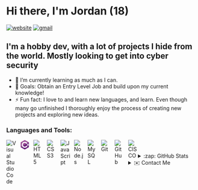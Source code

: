 # Hi there, I'm Jordan (18)

[![website](https://img.shields.io/website?style=for-the-badge&url=https%3A%2F%2Fjordanbelsito.com)](https://jordanbelsito.com)
[![gmail](https://img.shields.io/badge/jordanb0728@gmail.com-Gmail-brightgreen?style=for-the-badge)](https://mail.google.com/mail/u/?authuser=jordanb0728@gmail.com)

## I'm a hobby dev, with a lot of projects I hide from the world. Mostly looking to get into cyber security

- 🌱 I’m currently learning as much as I can.
- 🥅 Goals: Obtain an Entry Level Job and build upon my current knowledge!
- ⚡ Fun fact: I love to and learn new languages, and learn. Even though many go unfinished I thoroughly enjoy the process of creating new projects and exploring new ideas.

### Languages and Tools:

<img align="left" alt="Visual Studio Code" width="26px" src="https://cdn.jsdelivr.net/gh/devicons/devicon/icons/vscode/vscode-original.svg" style="padding-right:10px;" />
<img align="left" alt="CSHARP" width="26px" src="https://raw.githubusercontent.com/devicons/devicon/v2.15.1/icons/csharp/csharp-original.svg" style="padding-right:10px;" />
<img align="left" alt="HTML5" width="26px" src="https://cdn.jsdelivr.net/gh/devicons/devicon/icons/html5/html5-original.svg" style="padding-right:10px;" />
<img align="left" alt="CSS3" width="26px" src="https://cdn.jsdelivr.net/gh/devicons/devicon/icons/css3/css3-original.svg" style="padding-right:10px;" />
<img align="left" alt="JavaScript" width="26px" src="https://cdn.jsdelivr.net/gh/devicons/devicon/icons/javascript/javascript-original.svg" style="padding-right:10px;" />
<img align="left" alt="Node.js" width="26px" src="https://cdn.jsdelivr.net/gh/devicons/devicon/icons/nodejs/nodejs-original.svg" style="padding-right:10px;" />
<img align="left" alt="MySQL" width="26px" src="https://cdn.jsdelivr.net/gh/devicons/devicon/icons/mysql/mysql-original.svg" style="padding-right:10px;" />
<img align="left" alt="Git" width="26px" src="https://cdn.jsdelivr.net/gh/devicons/devicon/icons/git/git-original.svg" style="padding-right:10px;" />
<img align="left" alt="GitHub" width="26px" src="https://user-images.githubusercontent.com/3369400/139447912-e0f43f33-6d9f-45f8-be46-2df5bbc91289.png" style="padding-right:10px;" />
<img align="left" alt="CISCO" width="26px" src="https://static-00.iconduck.com/assets.00/cisco-color-icon-512x280-lqibrjgt.png" />


<br />
<br />


<details>
  <summary>:zap: GitHub Stats</summary>

  <img alt="Totem's GitHub Stats" src="https://github-readme-stats.vercel.app/api?username=Xv3nm&show_icons=true&hide_border=false&title_color=ff652f&icon_color=FFE400&bg_color=09131B&text_color=ffffff&border_color=0c1a25" />

</details>

<details>
  <summary>✉️ Contact Me</summary> <br />
  
[![gmail](https://img.shields.io/website?down_color=red&down_message=Gmail&style=for-the-badge&label=jordanb0728@gmail.com&up_color=red&up_message=Gmail&url=https%3A%2F%2Fexample.com)](https://mail.google.com/mail/u/?authuser=jordanb0728@gmail.com)

<img align="left" alt="Discord" src="https://lanyard.cnrad.dev/api/486343483569864708?borderRadius=10pxAidleMessage=away%20and%20stuff&amp;bg=a&amp;animated=true" />

</details>

[website]: https://jordanbelsito.com
[github]: https://github.com/Xv3nm
[discord]: https://discord.com/users/486343483569864708
[gmail]: https://mail.google.com/mail/u/?authuser=jordanb0728@gmail.com
